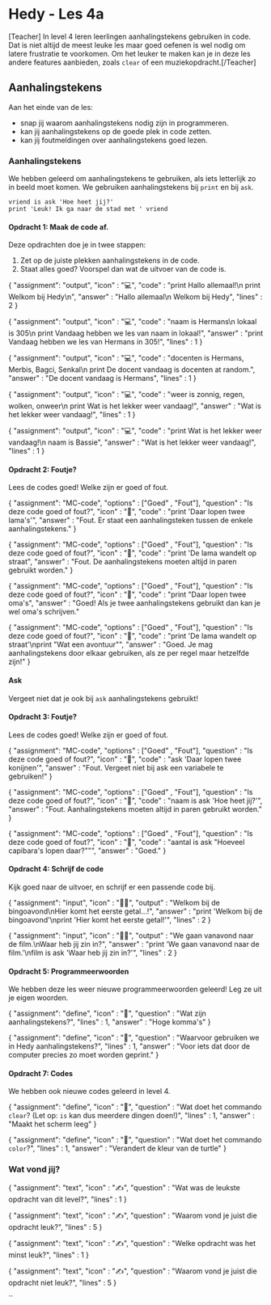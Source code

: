 # Hedy - Les 4a

[Teacher] In level 4 leren leerlingen aanhalingstekens gebruiken in code. Dat is niet altijd de meest leuke les maar goed oefenen is wel nodig om latere frustratie te voorkomen.
Om het leuker te maken kan je in deze les andere features aanbieden, zoals `clear` of een muziekopdracht.[/Teacher]

## Aanhalingstekens

Aan het einde van de les:

* snap jij waarom aanhalingstekens nodig zijn in programmeren.
* kan jij aanhalingstekens op de goede plek in code zetten.
* kan jij foutmeldingen over aanhalingstekens goed lezen.

### Aanhalingstekens

We hebben geleerd om aanhalingstekens te gebruiken, als iets letterlijk zo in beeld moet komen.
We gebruiken aanhalingstekens bij `print` en bij `ask`.

```hedy
vriend is ask 'Hoe heet jij?'
print 'Leuk! Ik ga naar de stad met ' vriend
```

#### Opdracht 1: Maak de code af.

Deze opdrachten doe je in twee stappen:
1. Zet op de juiste plekken aanhalingstekens in de code.
2. Staat alles goed? Voorspel dan wat de uitvoer van de code is.

{
    "assignment": "output",
    "icon"      : "💻",
    "code"      : 
                    "print Hallo allemaal!\n
                    print Welkom bij Hedy\n",
    "answer"    : 
                    "Hallo allemaal\n
                    Welkom bij Hedy",
    "lines"     : 2
}


{
    "assignment": "output",
    "icon"      : "💻",
    "code"      : 
                    "naam is Hermans\n
                    lokaal is 305\n
                    print Vandaag hebben we les van naam in lokaal!",
    "answer"    : "print Vandaag hebben we les van Hermans in 305!",
    "lines"     : 1
}

{
    "assignment": "output",
    "icon"      : "💻",
    "code"      : 
                    "docenten is Hermans, Merbis, Bagci, Senkal\n
                    print De docent vandaag is docenten at random.",
    "answer"    :   "De docent vandaag is Hermans",
    "lines"     : 1
}

{
    "assignment": "output",
    "icon"      : "💻",
    "code"      : 
                    "weer is zonnig, regen, wolken, onweer\n
                    print Wat is het lekker weer vandaag!",
    "answer"    :   "Wat is het lekker weer vandaag!",
    "lines"     : 1
}

{
    "assignment": "output",
    "icon"      : "💻",
    "code"      : 
                    "print Wat is het lekker weer vandaag!\n
                    naam is Bassie",
    "answer"    :   "Wat is het lekker weer vandaag!",
    "lines"     : 1
}

#### Opdracht 2: Foutje?
Lees de codes goed! Welke zijn er goed of fout.

{
    "assignment": "MC-code",
    "options"   : ["Goed" , "Fout"],
    "question"  : "Is deze code goed of fout?",
    "icon"      : "🤔",
    "code"      : "print 'Daar lopen twee lama's'",
    "answer"    : "Fout. Er staat een aanhalingsteken tussen de enkele aanhalingstekens."
}

{
    "assignment": "MC-code",
    "options"   : ["Goed" , "Fout"],
    "question"  : "Is deze code goed of fout?",
    "icon"      : "🤔",
    "code"      : "print 'De lama wandelt op straat",
    "answer"    : "Fout. De aanhalingstekens moeten altijd in paren gebruikt worden."
}

{
    "assignment": "MC-code",
    "options"   : ["Goed" , "Fout"],
    "question"  : "Is deze code goed of fout?",
    "icon"      : "🤔",
    "code"      : "print "Daar lopen twee oma's",
    "answer"    : "Goed! Als je twee aanhalingstekens gebruikt dan kan je wel oma's schrijven."

{
    "assignment": "MC-code",
    "options"   : ["Goed" , "Fout"],
    "question"  : "Is deze code goed of fout?",
    "icon"      : "🤔",
    "code"      : "print 'De lama wandelt op straat'\nprint \"Wat een avontuur\"",
    "answer"    : "Goed. Je mag aanhalingstekens door elkaar gebruiken, als ze per regel maar hetzelfde zijn!"
}

#### Ask

Vergeet niet dat je ook bij `ask` aanhalingstekens gebruikt!

#### Opdracht 3: Foutje?
Lees de codes goed! Welke zijn er goed of fout.

{
    "assignment": "MC-code",
    "options"   : ["Goed" , "Fout"],
    "question"  : "Is deze code goed of fout?",
    "icon"      : "🤔",
    "code"      : "ask 'Daar lopen twee konijnen'",
    "answer"    : "Fout. Vergeet niet bij ask een variabele te gebruiken!"
}

{
    "assignment": "MC-code",
    "options"   : ["Goed" , "Fout"],
    "question"  : "Is deze code goed of fout?",
    "icon"      : "🤔",
    "code"      : "naam is ask 'Hoe heet jij?'",
    "answer"    : "Fout. Aanhalingstekens moeten altijd in paren gebruikt worden."
}

{
    "assignment": "MC-code",
    "options"   : ["Goed" , "Fout"],
    "question"  : "Is deze code goed of fout?",
    "icon"      : "🤔",
    "code"      : "aantal is ask "Hoeveel capibara's lopen daar?\""",
    "answer"    : "Goed."
}


#### Opdracht 4: Schrijf de code

Kijk goed naar de uitvoer, en schrijf er een passende code bij. 

{
    "assignment": "input",
    "icon"      : "🧑‍💻",
    "output"    : "Welkom bij de bingoavond\nHier komt het eerste getal...!",
    "answer"    : "print 'Welkom bij de bingoavond'\nprint 'Hier komt het eerste getal!'",
    "lines"     : 2
}


{
    "assignment": "input",
    "icon"      : "🧑‍💻",
    "output"    : "We gaan vanavond naar de film.\nWaar heb jij zin in?",
    "answer"    : "print 'We gaan vanavond naar de film.'\nfilm is ask 'Waar heb jij zin in?'",
    "lines"     : 2
}


#### Opdracht 5: Programmeerwoorden 

We hebben deze les weer nieuwe programmeerwoorden geleerd! Leg ze uit je eigen woorden. 

{
    "assignment": "define",
    "icon"      : "📖",
    "question"  : "Wat zijn aanhalingstekens?",
    "lines"     : 1,
    "answer"    : "Hoge komma's"
}

{
    "assignment": "define",
    "icon"      : "📖",
    "question"  : "Waarvoor gebruiken we in Hedy aanhalingstekens?",
    "lines"     : 1,
    "answer"    : "Voor iets dat door de computer precies zo moet worden geprint."
}



#### Opdracht 7: Codes

We hebben ook nieuwe codes geleerd in level 4.

{
    "assignment": "define",
    "icon"      : "📖",
    "question"  : "Wat doet het commando `clear`? (Let op: `is` kan dus meerdere dingen doen!)",
    "lines"     : 1,
    "answer"    : "Maakt het scherm leeg"
}

{
    "assignment": "define",
    "icon"      : "📖",
    "question"  : "Wat doet het commando `color`?",
    "lines"     : 1,
    "answer"    : "Verandert de kleur van de turtle"
}

### Wat vond jij?

{
    "assignment": "text",
    "icon"      : "✍️",
    "question"  : "Wat was de leukste opdracht van dit level?",
    "lines"     : 1
}

{
    "assignment": "text",
    "icon"      : "✍️",
    "question"  : "Waarom vond je juist die opdracht leuk?",
    "lines"     : 5
}

{
    "assignment": "text",
    "icon"      : "✍️",
    "question"  : "Welke opdracht was het minst leuk?",
    "lines"     : 1
}

{
    "assignment": "text",
    "icon"      : "✍️",
    "question"  : "Waarom vond je juist die opdracht niet leuk?",
    "lines"     : 5
}


``
